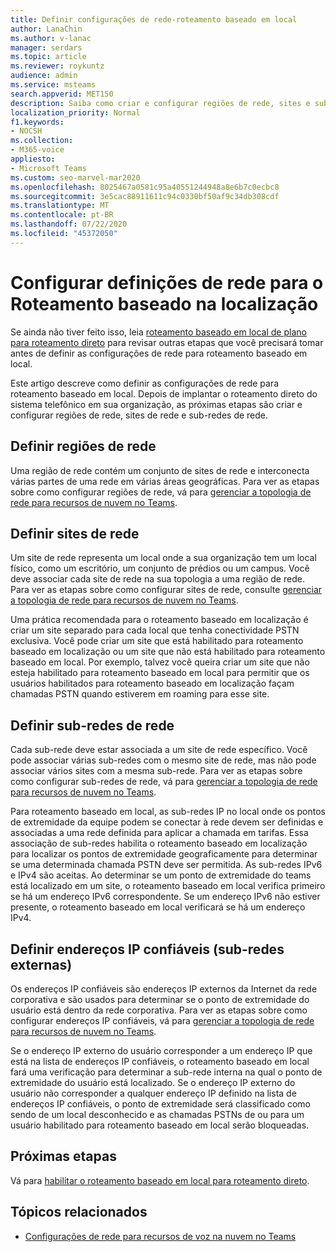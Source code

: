 ```yaml
---
title: Definir configurações de rede-roteamento baseado em local
author: LanaChin
ms.author: v-lanac
manager: serdars
ms.topic: article
ms.reviewer: roykuntz
audience: admin
ms.service: msteams
search.appverid: MET150
description: Saiba como criar e configurar regiões de rede, sites e sub-redes para roteamento baseado em local para roteamento direto.
localization_priority: Normal
f1.keywords:
- NOCSH
ms.collection:
- M365-voice
appliesto:
- Microsoft Teams
ms.custom: seo-marvel-mar2020
ms.openlocfilehash: 8025467a0581c95a40551244948a8e6b7c0ecbc8
ms.sourcegitcommit: 3e5cac88911611c94c0330bf50af9c34db308cdf
ms.translationtype: MT
ms.contentlocale: pt-BR
ms.lasthandoff: 07/22/2020
ms.locfileid: "45372050"
---
```

# <a name="configure-network-settings-for-location-based-routing"></a>Configurar definições de rede para o Roteamento baseado na localização

Se ainda não tiver feito isso, leia [roteamento baseado em local de plano para roteamento direto](location-based-routing-plan.md) para revisar outras etapas que você precisará tomar antes de definir as configurações de rede para roteamento baseado em local.

Este artigo descreve como definir as configurações de rede para roteamento baseado em local. Depois de implantar o roteamento direto do sistema telefônico em sua organização, as próximas etapas são criar e configurar regiões de rede, sites de rede e sub-redes de rede.

## <a name="define-network-regions"></a>Definir regiões de rede

Uma região de rede contém um conjunto de sites de rede e interconecta várias partes de uma rede em várias áreas geográficas. Para ver as etapas sobre como configurar regiões de rede, vá para [gerenciar a topologia de rede para recursos de nuvem no Teams](manage-your-network-topology.md).

## <a name="define-network-sites"></a>Definir sites de rede

Um site de rede representa um local onde a sua organização tem um local físico, como um escritório, um conjunto de prédios ou um campus. Você deve associar cada site de rede na sua topologia a uma região de rede. Para ver as etapas sobre como configurar sites de rede, consulte [gerenciar a topologia de rede para recursos de nuvem no Teams](manage-your-network-topology.md).

Uma prática recomendada para o roteamento baseado em localização é criar um site separado para cada local que tenha conectividade PSTN exclusiva. Você pode criar um site que está habilitado para roteamento baseado em localização ou um site que não está habilitado para roteamento baseado em local. Por exemplo, talvez você queira criar um site que não esteja habilitado para roteamento baseado em local para permitir que os usuários habilitados para roteamento baseado em localização façam chamadas PSTN quando estiverem em roaming para esse site.

## <a name="define-network-subnets"></a>Definir sub-redes de rede

Cada sub-rede deve estar associada a um site de rede específico. Você pode associar várias sub-redes com o mesmo site de rede, mas não pode associar vários sites com a mesma sub-rede. Para ver as etapas sobre como configurar sub-redes de rede, vá para [gerenciar a topologia de rede para recursos de nuvem no Teams](manage-your-network-topology.md).

Para roteamento baseado em local, as sub-redes IP no local onde os pontos de extremidade da equipe podem se conectar à rede devem ser definidas e associadas a uma rede definida para aplicar a chamada em tarifas. Essa associação de sub-redes habilita o roteamento baseado em localização para localizar os pontos de extremidade geograficamente para determinar se uma determinada chamada PSTN deve ser permitida. As sub-redes IPv6 e IPv4 são aceitas. Ao determinar se um ponto de extremidade do teams está localizado em um site, o roteamento baseado em local verifica primeiro se há um endereço IPv6 correspondente. Se um endereço IPv6 não estiver presente, o roteamento baseado em local verificará se há um endereço IPv4.

## <a name="define-trusted-ip-addresses-external-subnets"></a>Definir endereços IP confiáveis (sub-redes externas)

Os endereços IP confiáveis são endereços IP externos da Internet da rede corporativa e são usados para determinar se o ponto de extremidade do usuário está dentro da rede corporativa. Para ver as etapas sobre como configurar endereços IP confiáveis, vá para [gerenciar a topologia de rede para recursos de nuvem no Teams](manage-your-network-topology.md).

Se o endereço IP externo do usuário corresponder a um endereço IP que está na lista de endereços IP confiáveis, o roteamento baseado em local fará uma verificação para determinar a sub-rede interna na qual o ponto de extremidade do usuário está localizado. Se o endereço IP externo do usuário não corresponder a qualquer endereço IP definido na lista de endereços IP confiáveis, o ponto de extremidade será classificado como sendo de um local desconhecido e as chamadas PSTNs de ou para um usuário habilitado para roteamento baseado em local serão bloqueadas.

## <a name="next-steps"></a>Próximas etapas

Vá para [habilitar o roteamento baseado em local para roteamento direto](location-based-routing-enable.md).

## <a name="related-topics"></a>Tópicos relacionados

- [Configurações de rede para recursos de voz na nuvem no Teams](cloud-voice-network-settings.md)
